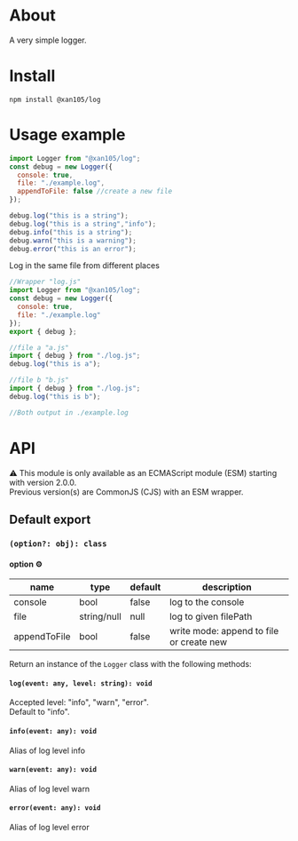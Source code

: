 About
=====

A very simple logger.

Install
=======

```
npm install @xan105/log
```

Usage example
=============

```js
import Logger from "@xan105/log";
const debug = new Logger({
  console: true,
  file: "./example.log",
  appendToFile: false //create a new file
});

debug.log("this is a string");
debug.log("this is a string","info");
debug.info("this is a string");
debug.warn("this is a warning");
debug.error("this is an error");
```

Log in the same file from different places

```js
//Wrapper "log.js"
import Logger from "@xan105/log";
const debug = new Logger({
  console: true,
  file: "./example.log"
});
export { debug };

//file a "a.js"
import { debug } from "./log.js";
debug.log("this is a");

//file b "b.js"
import { debug } from "./log.js";
debug.log("this is b");

//Both output in ./example.log
```

API
===

⚠️ This module is only available as an ECMAScript module (ESM) starting with version 2.0.0.<br />
Previous version(s) are CommonJS (CJS) with an ESM wrapper.

## Default export

### `(option?: obj): class`

#### option ⚙️

|name|type|default|description|
|----|----|-------|-----------|
|console|bool|false|log to the console|
|file|string/null|null|log to given filePath|
|appendToFile|bool|false|write mode: append to file or create new|

Return an instance of the `Logger` class with the following methods:

#### `log(event: any, level: string): void`
Accepted level: "info", "warn", "error".<br/>
Default to "info".

#### `info(event: any): void`
Alias of log level info

#### `warn(event: any): void`
Alias of log level warn

#### `error(event: any): void`
Alias of log level error